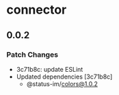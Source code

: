 # connector

## 0.0.2

### Patch Changes

- 3c71b8c: update ESLint
- Updated dependencies [3c71b8c]
  - @status-im/colors@1.0.2
